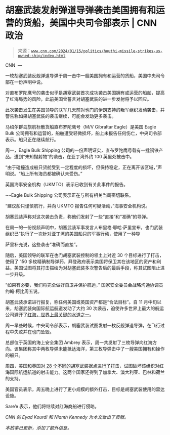 <!--yml

category: 未分类

date: 2024-05-27 14:48:23

-->

# 胡塞武装发射弹道导弹袭击美国拥有和运营的货船，美国中央司令部表示 | CNN 政治

> 来源：[`www.cnn.com/2024/01/15/politics/houthi-missile-strikes-us-owned-ship/index.html`](https://www.cnn.com/2024/01/15/politics/houthi-missile-strikes-us-owned-ship/index.html)

CNN  —

一枚胡塞武装反舰弹道导弹于周一击中一艘美国拥有和运营的货船，美国中央司令部在一份声明中说。

对直布罗陀鹰号的袭击似乎是胡塞武装首次成功袭击美国拥有或运营的船舶，提高了红海局势的风险，此前美国曾誓言对胡塞武装的进一步发射将予以回应。

此次袭击发生在美国领导的联军几天前对也门的伊朗支持的叛军组织发动袭击，并警告称如果胡塞武装的袭击继续，可能会发动更多袭击。

马绍尔群岛旗航标散货船直布罗陀鹰号（M/V Gibraltar Eagle）是美国 Eagle Bulk 公司拥有和运营的，船舶遭受轻微损坏，船上未报告任何伤亡，中央司令部表示。船只正在继续航行。

周一，Eagle Bulk Shipping 公司的一份声明证实，直布罗陀鹰号载有一批钢铁产品，遭到“未知抛射物”的袭击，在亚丁湾外约 100 英里处被击中。

“由于碰撞造成船只货舱受到一定程度的损坏，但保持稳定，正在离开该区域，”声明说。“船上所有海员都被确认未受伤。”

英国海事安全机构（UKMTO）表示已收到有关此事件的报告。

~~Eagle Bulk Shipping 公司表示正在与所有相关当局密切联系。

“建议船只谨慎航行，并向 UKMTO 报告任何可疑活动，”海事安全机构说。

胡塞武装声称对这次袭击负责，称他们发射了一些“直接”和“准确”的导弹。

在周一的一份视频声明中，胡塞武装军事发言人布里格·耶哈·萨里宣布，也门武装组织已“执行了一次针对亚丁湾的美国船只的军事行动，使用了一种导

萨里补充说，这些袭击“准确而直接”。

随后，美国领导的联军在也门胡塞武装控制的领土上对近 30 个目标进行了打击，使用了 150 多枚精确制导弹药，拜登政府表示美国将保卫其在该地区的资产和利益。美国试图将其打击描绘为对胡塞武装多次警告后的最后手段，称其试图阻止进一步升级。

“如果有必要，我们将完全做好自卫并保护航运，” 国家安全委员会战略沟通协调员约翰·柯比周五说。

胡塞武装承诺进行报复，称任何美国或英国资产都是“合法目标”。自 11 月中旬以来，胡塞武装向国际航运航道发动了大约 30 次袭击，迫使许多世界上最大的航运公司避开了[红海，世界上最关键的水道之一](https://www.cnn.com/2024/01/10/economy/red-sea-attacks-economic-impact/index.html)。

周一早些时候，中央司令部表示，胡塞武装试图发射一枚反舰弹道导弹，在飞行过程中失败并在也门坠毁。

总部位于英国的海上安全集团 Ambrey 表示，周一共发射了三枚导弹向红海方向。该集团称其中两枚导弹未能抵达海洋，第三枚导弹击中了一艘美国拥有和操作的船只。

周四，[美国和英国对 28 个不同的胡塞武装据点进行了打击](https://www.cnn.com/2024/01/12/politics/us-strikes-yemen-houthis/index.html)，试图破坏该组织对红海国际航运航道的射击能力。这两个国家还得到了加拿大、澳大利亚、巴林和荷兰的支持。

美国官员表示，周五晚上进行了更小规模的额外打击，目标是胡塞武装使用的雷达设施。

Sare’e 表示，他们将继续对红海商船进行侵略。

*CNN 的 Eyad Kourdi 和 Niamh Kennedy 为本文做出了贡献。*

*本故事已更新，添加了额外信息。*
